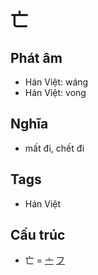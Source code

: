# 亡

## Phát âm
* Hán Việt: wáng
* Hán Việt: vong

## Nghĩa
* mất đi, chết đi

## Tags
* Hán Việt

## Cấu trúc
* 亡 = [亠](亠.md) [フ](フ.md)

<script>window.HANZI_FIELD='亡';</script>